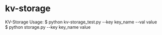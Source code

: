 # kv-storage
KV-Storage Usage:
$ python kv-storage_test.py --key key_name --val value $ python storage.py --key key_name value